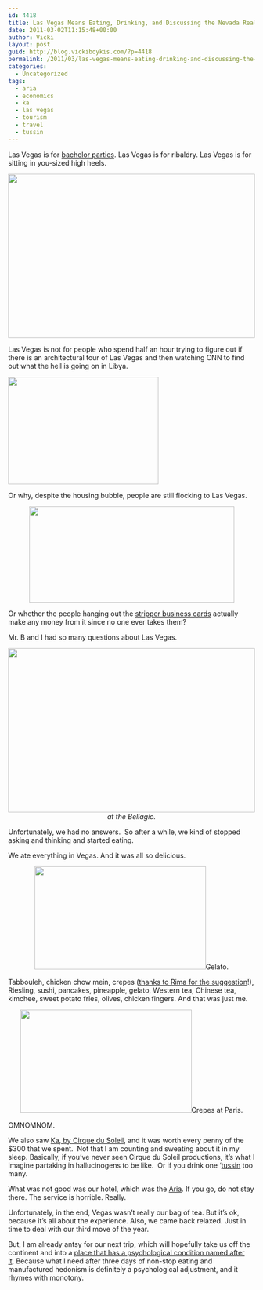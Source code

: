 ```yaml
---
id: 4418
title: Las Vegas Means Eating, Drinking, and Discussing the Nevada Real Estate Bubble
date: 2011-03-02T11:15:48+00:00
author: Vicki
layout: post
guid: http://blog.vickiboykis.com/?p=4418
permalink: /2011/03/las-vegas-means-eating-drinking-and-discussing-the-nevada-real-estate-bubble/
categories:
  - Uncategorized
tags:
  - aria
  - economics
  - ka
  - las vegas
  - tourism
  - travel
  - tussin
---
```

Las Vegas is for [bachelor parties](http://www.youtube.com/watch?v=ELc9Aw3fS-g&feature=related). Las Vegas is for ribaldry. Las Vegas is for sitting in you-sized high heels.

<p style="text-align: center;">
  <a href="http://blog.vickiboykis.com/wp-content/uploads/2011/02/DSC_0321.jpg"><img class="aligncenter size-full wp-image-4455" title="DSC_0321" src="http://blog.vickiboykis.com/wp-content/uploads/2011/02/DSC_0321.jpg" alt="" width="504" height="335" /></a>
</p>

Las Vegas is not for people who spend half an hour trying to figure out if there is an architectural tour of Las Vegas and then watching CNN to find out what the hell is going on in Libya.

[<img class="aligncenter size-full wp-image-4424" title="Screen shot 2011-02-21 at 11.48.55 PM" src="http://blog.vickiboykis.com/wp-content/uploads/2011/02/Screen-shot-2011-02-21-at-11.48.55-PM.png" alt="" width="307" height="219" />](http://blog.vickiboykis.com/wp-content/uploads/2011/02/Screen-shot-2011-02-21-at-11.48.55-PM.png)

Or why, despite the housing bubble, people are still flocking to Las Vegas.

<p style="text-align: center;">
  <a href="http://blog.vickiboykis.com/wp-content/uploads/2011/02/Screen-shot-2011-02-21-at-11.15.51-PM.png"><img class="aligncenter size-full wp-image-4420" title="Screen shot 2011-02-21 at 11.15.51 PM" src="http://blog.vickiboykis.com/wp-content/uploads/2011/02/Screen-shot-2011-02-21-at-11.15.51-PM.png" alt="" width="419" height="196" /></a>
</p>

Or whether the people hanging out the [stripper business cards](http://www.associatedcontent.com/article/2132735/collecting_las_vegas_prostitute_cards.html) actually make any money from it since no one ever takes them?

Mr. B and I had so many questions about Las Vegas.

<p style="text-align: center;">
  <a href="http://blog.vickiboykis.com/wp-content/uploads/2011/03/DSC_0350.jpg"><img class="aligncenter size-full wp-image-4456" title="DSC_0350" src="http://blog.vickiboykis.com/wp-content/uploads/2011/03/DSC_0350.jpg" alt="" width="504" height="335" /></a><em>at the Bellagio. </em>
</p>

Unfortunately, we had no answers.  So after a while, we kind of stopped asking and thinking and started eating.

We ate everything in Vegas. And it was all so delicious.

<p style="text-align: center;">
  <a href="http://blog.vickiboykis.com/wp-content/uploads/2011/03/wpid-IMAG0641.jpg"><img class="aligncenter size-full wp-image-4459" title="wpid-IMAG0641.jpg" src="http://blog.vickiboykis.com/wp-content/uploads/2011/03/wpid-IMAG0641.jpg" alt="" width="350" height="210" /></a>Gelato.
</p>

Tabbouleh, chicken chow mein, crepes ([thanks to Rima for the suggestion](http://twitter.com/#!/rimarama/status/38721289233502209)!), Riesling, sushi, pancakes, pineapple, gelato, Western tea, Chinese tea, kimchee, sweet potato fries, olives, chicken fingers. And that was just me.

<p style="text-align: center;">
  <a href="http://blog.vickiboykis.com/wp-content/uploads/2011/03/wpid-IMAG0642.jpg"><img class="aligncenter size-full wp-image-4458" title="wpid-IMAG0642.jpg" src="http://blog.vickiboykis.com/wp-content/uploads/2011/03/wpid-IMAG0642.jpg" alt="" width="350" height="210" /></a>Crepes at Paris.
</p>

OMNOMNOM.

We also saw [Ka, by Cirque du Soleil](http://www.youtube.com/watch?v=BiHgfLAvAx8&feature=related), and it was worth every penny of the $300 that we spent.  Not that I am counting and sweating about it in my sleep. Basically, if you&#8217;ve never seen Cirque du Soleil productions, it&#8217;s what I imagine partaking in hallucinogens to be like.  Or if you drink one &#8216;[tussin](http://www.urbandictionary.com/define.php?term=tussin) too many.

What was not good was our hotel, which was the [Aria](http://www.arialasvegas.com/). If you go, do not stay there. The service is horrible. Really.

Unfortunately, in the end, Vegas wasn&#8217;t really our bag of tea. But it&#8217;s ok, because it&#8217;s all about the experience. Also, we came back relaxed. Just in time to deal with our third move of the year.

But, I am already antsy for our next trip, which will hopefully take us off the continent and into a [place that has a psychological condition named after it](http://www.youtube.com/watch?v=uAQmVJIG0Q0&feature=related). Because what I need after three days of non-stop eating and manufactured hedonism is definitely a psychological adjustment, and it rhymes with monotony.